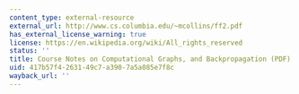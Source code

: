 ```yaml
---
content_type: external-resource
external_url: http://www.cs.columbia.edu/~mcollins/ff2.pdf
has_external_license_warning: true
license: https://en.wikipedia.org/wiki/All_rights_reserved
status: ''
title: Course Notes on Computational Graphs, and Backpropagation (PDF)
uid: 417b57f4-2631-49c7-a390-7a5a085e7f8c
wayback_url: ''
---
```

